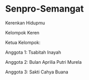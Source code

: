 # Senpro-Semangat
Kerenkan Hidupmu

Kelompok Keren

Ketua Kelompok:

Anggota 1: Tsabitah Inayah

Anggota 2: Bulan Aprilia Putri Murela

Anggota 3: Sakti Cahya Buana
